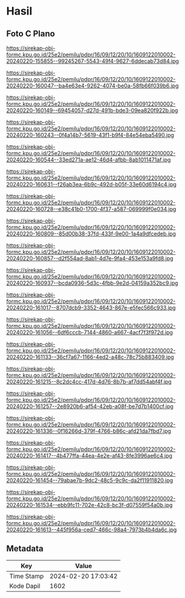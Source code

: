 # Hasil

## Foto C Plano

https://sirekap-obj-formc.kpu.go.id/25e2/pemilu/pdpr/16/09/12/20/10/1609122010002-20240220-155855--99245267-5543-49f4-9627-6ddecab73d84.jpg

https://sirekap-obj-formc.kpu.go.id/25e2/pemilu/pdpr/16/09/12/20/10/1609122010002-20240220-160047--ba4e63e4-9262-4074-be0a-58fb66f039b6.jpg

https://sirekap-obj-formc.kpu.go.id/25e2/pemilu/pdpr/16/09/12/20/10/1609122010002-20240220-160149--69454057-d27d-491b-bde3-09ea820f922b.jpg

https://sirekap-obj-formc.kpu.go.id/25e2/pemilu/pdpr/16/09/12/20/10/1609122010002-20240220-160243--0f4a14b7-5619-43f1-b9f4-84e54eba5490.jpg

https://sirekap-obj-formc.kpu.go.id/25e2/pemilu/pdpr/16/09/12/20/10/1609122010002-20240220-160544--33ed271a-ae12-46d4-afbb-8ab1011471af.jpg

https://sirekap-obj-formc.kpu.go.id/25e2/pemilu/pdpr/16/09/12/20/10/1609122010002-20240220-160631--f26ab3ea-6b9c-492d-b05f-33e60d6194c4.jpg

https://sirekap-obj-formc.kpu.go.id/25e2/pemilu/pdpr/16/09/12/20/10/1609122010002-20240220-160728--e38c41b0-1700-4f37-a587-069999f0e034.jpg

https://sirekap-obj-formc.kpu.go.id/25e2/pemilu/pdpr/16/09/12/20/10/1609122010002-20240220-160809--85d00b38-37fd-433f-9e00-1a4a9dfcedeb.jpg

https://sirekap-obj-formc.kpu.go.id/25e2/pemilu/pdpr/16/09/12/20/10/1609122010002-20240220-160857--d2f554ad-8ab1-4d7e-9fa4-453e153a9fd8.jpg

https://sirekap-obj-formc.kpu.go.id/25e2/pemilu/pdpr/16/09/12/20/10/1609122010002-20240220-160937--bcda0936-5d3c-4fbb-9e2d-04159a352bc9.jpg

https://sirekap-obj-formc.kpu.go.id/25e2/pemilu/pdpr/16/09/12/20/10/1609122010002-20240220-161017--8707dcb9-3352-4643-867e-e5fec566c933.jpg

https://sirekap-obj-formc.kpu.go.id/25e2/pemilu/pdpr/16/09/12/20/10/1609122010002-20240220-161056--6df6cccb-7144-4860-a667-4acf7f3f972d.jpg

https://sirekap-obj-formc.kpu.go.id/25e2/pemilu/pdpr/16/09/12/20/10/1609122010002-20240220-161133--36cf7a67-1166-4ed2-a48c-78c75b883409.jpg

https://sirekap-obj-formc.kpu.go.id/25e2/pemilu/pdpr/16/09/12/20/10/1609122010002-20240220-161215--8c2dc4cc-417d-4d76-8b7b-af7dd54abf4f.jpg

https://sirekap-obj-formc.kpu.go.id/25e2/pemilu/pdpr/16/09/12/20/10/1609122010002-20240220-161257--2e8920b6-af54-42eb-a08f-be7d7b1400cf.jpg

https://sirekap-obj-formc.kpu.go.id/25e2/pemilu/pdpr/16/09/12/20/10/1609122010002-20240220-161336--0f16266d-379f-4766-b86c-afd21da7fbd7.jpg

https://sirekap-obj-formc.kpu.go.id/25e2/pemilu/pdpr/16/09/12/20/10/1609122010002-20240220-161417--4b477ffa-44ea-4e2e-af43-8fe3996ae6c4.jpg

https://sirekap-obj-formc.kpu.go.id/25e2/pemilu/pdpr/16/09/12/20/10/1609122010002-20240220-161454--79abae7b-9dc2-48c5-9c9c-da2f11911820.jpg

https://sirekap-obj-formc.kpu.go.id/25e2/pemilu/pdpr/16/09/12/20/10/1609122010002-20240220-161534--ebb9fc11-702e-42c8-bc3f-d07559f54a0b.jpg

https://sirekap-obj-formc.kpu.go.id/25e2/pemilu/pdpr/16/09/12/20/10/1609122010002-20240220-161613--445f956a-ced7-466c-98a4-7973b4b4da6c.jpg


## Metadata

| Key        | Value               |
| ---------- | ------------------- |
| Time Stamp | 2024-02-20 17:03:42 |
| Kode Dapil | 1602                |



